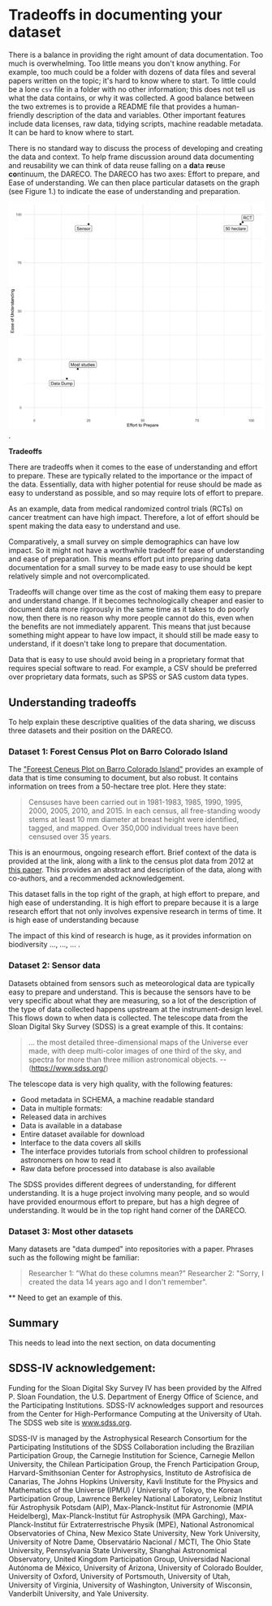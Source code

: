
# Tradeoffs in documenting your dataset

There is a balance in providing the right amount of data documentation. Too much is overwhelming. Too little means you don't know anything. For example, too much could be a folder with dozens of data files and several papers written on the topic; it's hard to know where to start. To little could be a lone `csv` file in a folder with no other information; this does not tell us what the data contains, or why it was collected. A good balance between the two extremes is to provide a README file that provides a human-friendly description of the data and variables. Other important features include data licenses, raw data, tidying scripts, machine readable metadata. It can be hard to know where to start.

There is no standard way to discuss the process of developing and creating the data and context. To help frame discussion around data documenting and reusability we can think of data reuse falling on a **da**ta **re**use **co**ntinuum, the DARECO. The DARECO has two axes: Effort to prepare, and Ease of understanding. We can then place particular datasets on the graph (see Figure 1.) to indicate the ease of understanding and preparation.

![An illustration of the continuum from only data, to data + readme + machine readable code + full instruction set](figures/fig-effort-understanding.png).

**Tradeoffs**

There are tradeoffs when it comes to the ease of understanding and effort to prepare. These are typically related to the importance or the impact of the data. Essentially, data with higher potential for reuse should be made as easy to understand as possible, and so may require lots of effort to prepare.

As an example, data from medical randomized control trials (RCTs) on cancer treatment can have high impact. Therefore, a lot of effort should be spent making the data easy to understand and use.

Comparatively, a small survey on simple demographics can have low impact. So it might not have a worthwhile tradeoff for ease of understanding and ease of preparation. This means effort put into preparing data documentation for a small survey to be made easy to use should be kept relatively simple and not overcomplicated.

Tradeoffs will change over time as the cost of making them easy to prepare and understand change. If it becomes technologically cheaper and easier to document data more rigorously in the same time as it takes to do poorly now, then there is no reason why more people cannot do this, even when the benefits are not immediately apparent. This means that just because something might appear to have low impact, it should still be made easy to understand, if it doesn't take long to prepare that documentation.

Data that is easy to use should avoid being in a proprietary format that requires special software to read. For example, a CSV should be preferred over proprietary data formats, such as SPSS or SAS custom data types.

## Understanding tradeoffs

To help explain these descriptive qualities of the data sharing, we discuss three datasets and their position on the DARECO.

### Dataset 1: Forest Census Plot on Barro Colorado Island

The ["Foreest Ceneus Plot on Barro Colorado Island"](http://ctfs.si.edu/webatlas/datasets/bci/) provides an example of data that is time consuming to document, but also robust. It contains information on trees from a 50-hectare tree plot. Here they state:

> Censuses have been carried out in 1981-1983, 1985, 1990, 1995, 2000, 2005, 2010, and 2015. In each census, all free-standing woody stems at least 10 mm diameter at breast height were identified, tagged, and mapped. Over 350,000 individual trees have been censused over 35 years.

This is an enourmous, ongoing research effort. Brief context of the data is provided at the link, along with a link to the census plot data from 2012 at [this paper](https://repository.si.edu/handle/10088/20925). This provides an abstract and description of the data, along with co-authors, and a recommended acknowledgement.

This dataset falls in the top right of the graph, at high effort to prepare, and high ease of understanding. It is high effort to prepare because it is a large research effort that not only involves expensive research in terms of time. It is high ease of understanding because

The impact of this kind of research is huge, as it provides information on biodiversity ...,  ..., ... .

### Dataset 2: Sensor data

Datasets obtained from sensors such as meteorological data are typically easy to prepare and understand.  This is because the sensors have to be very specific about what they are measuring, so a lot of the description of the type of data collected happens upstream at the instrument-design level. This flows down to when data is collected. The telescope data from the Sloan Digital Sky Survey (SDSS) is a great example of this. It contains:

> ... the most detailed three-dimensional maps of the Universe ever made, with deep multi-color images of one third of the sky, and spectra for more than three million astronomical objects. --(https://www.sdss.org/)

The telescope data is very high quality, with the following features:

- Good metadata in SCHEMA, a machine readable standard
- Data in multiple formats:
- Released data in archives
- Data is available in a database
- Entire dataset available for download
- Interface to the data covers all skills
- The interface provides tutorials from school children to professional astronomers on how to read it
- Raw data before processed into database is also available

The SDSS provides different degrees of understanding, for different understanding. It is a huge project involving many people, and so would have provided enourmous effort to prepare, but has a high degree of understanding. It would be in the top right hand corner of the DARECO.

### Dataset 3: Most other datasets

Many datasets are "data dumped" into repositories with a paper. Phrases such as the following might be familiar:

> Researcher 1: "What do these columns mean?"
> Researcher 2: "Sorry, I created the data 14 years ago and I don't remember".

** Need to get an example of this.

## Summary

This needs to lead into the next section, on data documenting

## SDSS-IV acknowledgement:

Funding for the Sloan Digital Sky Survey IV has been provided by the Alfred P. Sloan Foundation, the U.S. Department of Energy Office of Science, and the Participating Institutions. SDSS-IV acknowledges
support and resources from the Center for High-Performance Computing at
the University of Utah. The SDSS web site is www.sdss.org.

SDSS-IV is managed by the Astrophysical Research Consortium for the
Participating Institutions of the SDSS Collaboration including the
Brazilian Participation Group, the Carnegie Institution for Science,
Carnegie Mellon University, the Chilean Participation Group, the French Participation Group, Harvard-Smithsonian Center for Astrophysics,
Instituto de Astrofísica de Canarias, The Johns Hopkins University, Kavli Institute for the Physics and Mathematics of the Universe (IPMU) /
University of Tokyo, the Korean Participation Group, Lawrence Berkeley National Laboratory,
Leibniz Institut für Astrophysik Potsdam (AIP),
Max-Planck-Institut für Astronomie (MPIA Heidelberg),
Max-Planck-Institut für Astrophysik (MPA Garching),
Max-Planck-Institut für Extraterrestrische Physik (MPE),
National Astronomical Observatories of China, New Mexico State University,
New York University, University of Notre Dame,
Observatário Nacional / MCTI, The Ohio State University,
Pennsylvania State University, Shanghai Astronomical Observatory,
United Kingdom Participation Group,
Universidad Nacional Autónoma de México, University of Arizona,
University of Colorado Boulder, University of Oxford, University of Portsmouth,
University of Utah, University of Virginia, University of Washington, University of Wisconsin,
Vanderbilt University, and Yale University.
